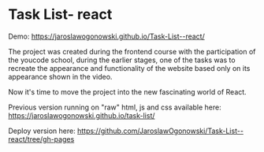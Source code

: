 # Task List- react

Demo: https://jaroslawogonowski.github.io/Task-List--react/


The project was created during the frontend course with the participation of the youcode school,
during the earlier stages, one of the tasks was to recreate the appearance and functionality of the website based only on its appearance shown in the video.

Now it's time to move the project into the new fascinating world of React.


Previous version running on "raw" html, js and css available here:
https://jaroslawogonowski.github.io/task-list/


Deploy version here: https://github.com/JaroslawOgonowski/Task-List--react/tree/gh-pages